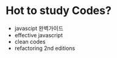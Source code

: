 # Hot to study Codes?
- javascipt 완벽가이드
- effective javascript
- clean codes 
- refactoring 2nd editions
